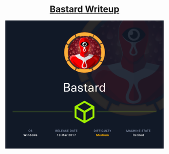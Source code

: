 <center>

# [Bastard Writeup](/Bastard/Bastard%20Writeup.md)

</center>

![alt text](../Images/Bastard.png)